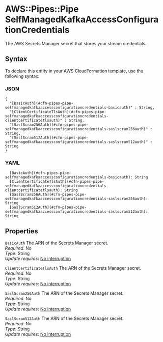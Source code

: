 # AWS::Pipes::Pipe SelfManagedKafkaAccessConfigurationCredentials<a name="aws-properties-pipes-pipe-selfmanagedkafkaaccessconfigurationcredentials"></a>

The AWS Secrets Manager secret that stores your stream credentials\.

## Syntax<a name="aws-properties-pipes-pipe-selfmanagedkafkaaccessconfigurationcredentials-syntax"></a>

To declare this entity in your AWS CloudFormation template, use the following syntax:

### JSON<a name="aws-properties-pipes-pipe-selfmanagedkafkaaccessconfigurationcredentials-syntax.json"></a>

```
{
  "[BasicAuth](#cfn-pipes-pipe-selfmanagedkafkaaccessconfigurationcredentials-basicauth)" : String,
  "[ClientCertificateTlsAuth](#cfn-pipes-pipe-selfmanagedkafkaaccessconfigurationcredentials-clientcertificatetlsauth)" : String,
  "[SaslScram256Auth](#cfn-pipes-pipe-selfmanagedkafkaaccessconfigurationcredentials-saslscram256auth)" : String,
  "[SaslScram512Auth](#cfn-pipes-pipe-selfmanagedkafkaaccessconfigurationcredentials-saslscram512auth)" : String
}
```

### YAML<a name="aws-properties-pipes-pipe-selfmanagedkafkaaccessconfigurationcredentials-syntax.yaml"></a>

```
  [BasicAuth](#cfn-pipes-pipe-selfmanagedkafkaaccessconfigurationcredentials-basicauth): String
  [ClientCertificateTlsAuth](#cfn-pipes-pipe-selfmanagedkafkaaccessconfigurationcredentials-clientcertificatetlsauth): String
  [SaslScram256Auth](#cfn-pipes-pipe-selfmanagedkafkaaccessconfigurationcredentials-saslscram256auth): String
  [SaslScram512Auth](#cfn-pipes-pipe-selfmanagedkafkaaccessconfigurationcredentials-saslscram512auth): String
```

## Properties<a name="aws-properties-pipes-pipe-selfmanagedkafkaaccessconfigurationcredentials-properties"></a>

`BasicAuth`  <a name="cfn-pipes-pipe-selfmanagedkafkaaccessconfigurationcredentials-basicauth"></a>
The ARN of the Secrets Manager secret\.  
*Required*: No  
*Type*: String  
*Update requires*: [No interruption](https://docs.aws.amazon.com/AWSCloudFormation/latest/UserGuide/using-cfn-updating-stacks-update-behaviors.html#update-no-interrupt)

`ClientCertificateTlsAuth`  <a name="cfn-pipes-pipe-selfmanagedkafkaaccessconfigurationcredentials-clientcertificatetlsauth"></a>
The ARN of the Secrets Manager secret\.  
*Required*: No  
*Type*: String  
*Update requires*: [No interruption](https://docs.aws.amazon.com/AWSCloudFormation/latest/UserGuide/using-cfn-updating-stacks-update-behaviors.html#update-no-interrupt)

`SaslScram256Auth`  <a name="cfn-pipes-pipe-selfmanagedkafkaaccessconfigurationcredentials-saslscram256auth"></a>
The ARN of the Secrets Manager secret\.  
*Required*: No  
*Type*: String  
*Update requires*: [No interruption](https://docs.aws.amazon.com/AWSCloudFormation/latest/UserGuide/using-cfn-updating-stacks-update-behaviors.html#update-no-interrupt)

`SaslScram512Auth`  <a name="cfn-pipes-pipe-selfmanagedkafkaaccessconfigurationcredentials-saslscram512auth"></a>
The ARN of the Secrets Manager secret\.  
*Required*: No  
*Type*: String  
*Update requires*: [No interruption](https://docs.aws.amazon.com/AWSCloudFormation/latest/UserGuide/using-cfn-updating-stacks-update-behaviors.html#update-no-interrupt)